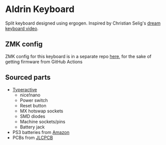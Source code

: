 # Aldrin Keyboard
Split keyboard designed using ergogen. Inspired by Christian Selig's [dream keyboard video](https://www.youtube.com/watch?v=7UXsD7nSfDY).

## ZMK config
ZMK config for this keyboard is in a separate repo [here](https://github.com/suttonbradley/aldrin-zmk), for the sake of getting firmware from GitHub Actions

## Sourced parts
- [Typeractive](typeractive.xyz)
    - nice!nano
    - Power switch
    - Reset button
    - MX hotswap sockets
    - SMD diodes
    - Machine sockets/pins
    - Battery jack
- PS3 batteries from [Amazon](https://www.amazon.com/dp/B09726K2LC)
- PCBs from [JLCPCB](jlcpcb.com)
